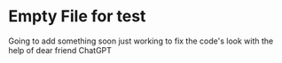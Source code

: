 # Empty File for test

Going to add something soon 
just working to fix the code's look with the help of dear friend ChatGPT
